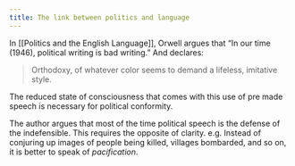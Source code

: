 ```yaml
---
title: The link between politics and language
---
```


In [[Politics and the English Language]], Orwell argues that “In our time (1946), political writing is bad writing.” And declares: 

> Orthodoxy, of whatever color seems to demand a lifeless, imitative style.  

The reduced state of consciousness that comes with this use of pre made speech is necessary for political conformity.

The author argues that most of the time political speech is the defense of the indefensible. This requires the opposite of clarity. e.g. Instead of conjuring up images of people being killed, villages bombarded, and so on, it is better to speak of _pacification_.
